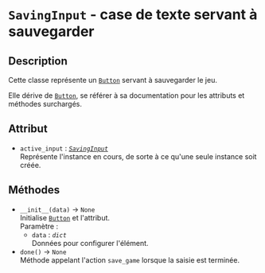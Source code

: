 # `SavingInput` - case de texte servant à sauvegarder
## Description
Cette classe représente un [`Button`](button.md) servant à sauvegarder le jeu.

Elle dérive de [`Button`](button.md), se référer à sa documentation pour les attributs et méthodes surchargés.

## Attribut
- `active_input` : *[`SavingInput`](#)* \
  Représente l'instance en cours, de sorte à ce qu'une seule instance soit créée.

## Méthodes
- `__init__(data)` &rarr; `None` \
  Initialise [`Button`](button.md) et l'attribut. \
  Paramètre :
  * `data` : *`dict`* \
    Données pour configurer l'élément.
- `done()` &rarr; `None` \
  Méthode appelant l'action `save_game` lorsque la saisie est terminée.